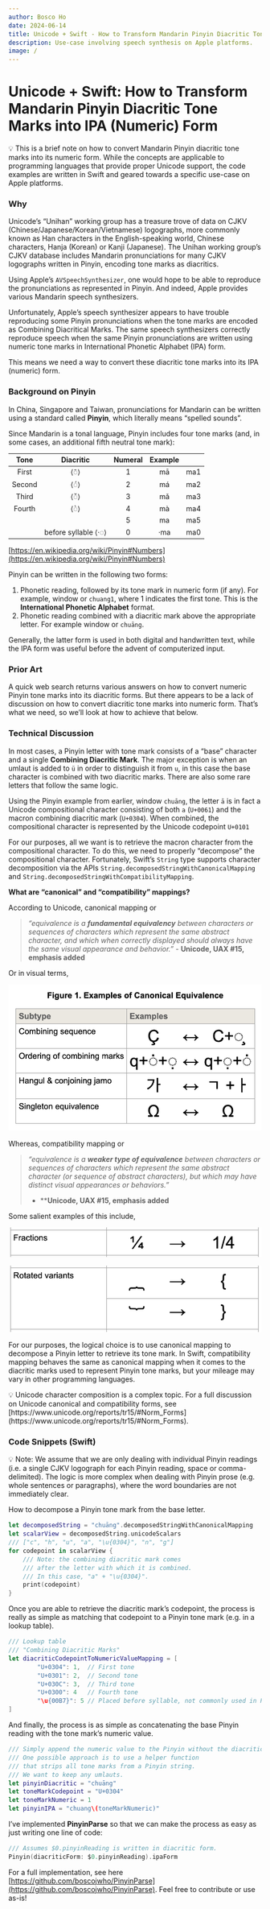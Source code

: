 ```yaml
---
author: Bosco Ho
date: 2024-06-14
title: Unicode + Swift - How to Transform Mandarin Pinyin Diacritic Tone Marks into IPA (Numeric) Form
description: Use-case involving speech synthesis on Apple platforms.
image: /
---
```


# Unicode + Swift: How to Transform Mandarin Pinyin Diacritic Tone Marks into IPA (Numeric) Form

💡 This is a brief note on how to convert Mandarin Pinyin diacritic tone marks into its numeric form.  While the concepts are applicable to programming languages that provide proper Unicode support, the code examples are written in Swift and geared towards a specific use-case on Apple platforms.


### Why

Unicode’s “Unihan” working group has a treasure trove of data on CJKV (Chinese/Japanese/Korean/Vietnamese) logographs, more commonly known as Han characters in the English-speaking world, Chinese characters, Hanja (Korean) or Kanji (Japanese).  The Unihan working group’s CJKV database includes Mandarin pronunciations for many CJKV logographs written in Pinyin, encoding tone marks as diacritics.

Using Apple’s `AVSpeechSynthesizer`, one would hope to be able to reproduce the pronunciations as represented in Pinyin. And indeed, Apple provides various Mandarin speech synthesizers.  

Unfortunately, Apple’s speech synthesizer appears to have trouble reproducing some Pinyin pronunciations when the tone marks are encoded as Combining Diacritical Marks. The same speech synthesizers correctly reproduce speech when the same Pinyin pronunciations are written using numeric tone marks in International Phonetic Alphabet (IPA) form.

This means we need a way to convert these diacritic tone marks into its IPA (numeric) form.


### Background on Pinyin

In China, Singapore and Taiwan, pronunciations for Mandarin can be written using a standard called **Pinyin**, which literally means “spelled sounds”.

Since Mandarin is a tonal language, Pinyin includes four tone marks (and, in some cases, an additional fifth neutral tone mark):

|  Tone   |       Diacritic       | Numeral  | Example  |       |
|:-------:|:---------------------:|:--------:|:--------:|:-----:|
|  First  |         ⟨◌̄⟩          |    1     |    mā    |  ma1  |
| Second  |         ⟨◌́⟩          |    2     |    má    |  ma2  |
|  Third  |         ⟨◌̌⟩          |    3     |    mǎ    |  ma3  |
| Fourth  |         ⟨◌̀⟩          |    4     |    mà    |  ma4  |
|         |                       |    5     |    ma    |  ma5  |
|         | before syllable ⟨·◌⟩  |    0     |   ·ma    |  ma0  |

[https://en.wikipedia.org/wiki/Pinyin#Numbers](https://en.wikipedia.org/wiki/Pinyin#Numbers)

Pinyin can be written in the following two forms:

1. Phonetic reading, followed by its tone mark in numeric form (if any).  For example, window or `chuang1`, where 1 indicates the first tone. This is the **International Phonetic Alphabet** format.
2. Phonetic reading combined with a diacritic mark above the appropriate letter.  For example window or `chuāng`.

Generally, the latter form is used in both digital and handwritten text, while the IPA form was useful before the advent of computerized input.


### Prior Art

A quick web search returns various answers on how to convert numeric Pinyin tone marks into its diacritic forms.  But there appears to be a lack of discussion on how to convert diacritic tone marks into numeric form.  That’s what we need, so we’ll look at how to achieve that below.


### Technical Discussion

In most cases, a Pinyin letter with tone mark consists of a “base” character and a single **Combining Diacritic Mark**. The major exception is when an umlaut is added to `ü` in order to distinguish it from `u`, in this case the base character is combined with two diacritic marks. There are also some rare letters that follow the same logic.

Using the Pinyin example from earlier, window `chuāng`, the letter `ā` is in fact a Unicode compositional character consisting of both `a` (`U+0061`) and the macron combining diacritic mark (`U+0304`).  When combined, the compositional character is represented by the Unicode codepoint `U+0101`

For our purposes, all we want is to retrieve the macron character from the compositional character. To do this, we need to properly “decompose” the compositional character. Fortunately, Swift’s `String` type supports character decomposition via the APIs `String.decomposedStringWithCanonicalMapping` and `String.decomposedStringWithCompatibilityMapping`.

**What are “canonical” and “compatibility” mappings?**

According to Unicode, canonical mapping or 

> *“equivalence is a **fundamental equivalency** between characters or sequences of characters which represent the same abstract character, and which when correctly displayed should always have the same visual appearance and behavior.” 
-* **Unicode, UAX #15, emphasis added**

Or in visual terms,

![Screenshot 2024-06-13 at 5.07.29 PM.png](../assets/blog/Screenshot_2024-06-13_at_5.07.29_PM.png)

Whereas, compatibility mapping or 

> *“equivalence is a **weaker type of equivalence** between characters or sequences of characters which represent the same abstract character (or sequence of abstract characters), but which may have distinct visual appearances or behaviors.”*
> 
> 
> - ****Unicode, UAX #15, emphasis added**
> 

Some salient examples of this include,

![Screenshot 2024-06-13 at 5.12.20 PM.png](../assets/blog/Screenshot_2024-06-13_at_5.12.20_PM.png)

![Screenshot 2024-06-13 at 5.12.48 PM.png](../assets/blog/Screenshot_2024-06-13_at_5.12.48_PM.png)

For our purposes, the logical choice is to use canonical mapping to decompose a Pinyin letter to retrieve its tone mark.  In Swift, compatibility mapping behaves the same as canonical mapping when it comes to the diacritic marks used to represent Pinyin tone marks, but your mileage may vary in other programming languages.

<aside>
💡 Unicode character composition is a complex topic. For a full discussion on Unicode canonical and compatibility forms, see [https://www.unicode.org/reports/tr15/#Norm_Forms](https://www.unicode.org/reports/tr15/#Norm_Forms).

</aside>


### Code Snippets (Swift)

<aside>
💡 Note: We assume that we are only dealing with individual Pinyin readings (i.e. a single CJKV logograph for each Pinyin reading, space or comma-delimited). The logic is more complex when dealing with Pinyin prose (e.g. whole sentences or paragraphs), where the word boundaries are not immediately clear.

</aside>

How to decompose a Pinyin tone mark from the base letter.

```swift
let decomposedString = "chuāng".decomposedStringWithCanonicalMapping
let scalarView = decomposedString.unicodeScalars
/// ["c", "h", "u", "a", "\u{0304}", "n", "g"]
for codepoint in scalarView {
	/// Note: the combining diacritic mark comes 
	/// after the letter with which it is combined.
	/// In this case, "a" + "\u{0304}".
	print(codepoint)
}
```

Once you are able to retrieve the diacritic mark’s codepoint, the process is really as simple as matching that codepoint to a Pinyin tone mark (e.g. in a lookup table).

```swift
/// Lookup table
/// "Combining Diacritic Marks"
let diacriticCodepointToNumericValueMapping = [
		"U+0304": 1,  // First tone
		"U+0301": 2,  // Second tone
		"U+030C": 3,  // Third tone
		"U+0300": 4   // Fourth tone
		"\u{00B7}": 5 // Placed before syllable, not commonly used in Pinyin.
]
```

And finally, the process is as simple as concatenating the base Pinyin reading with the tone mark’s numeric value.

```swift
/// Simply append the numeric value to the Pinyin without the diacritic mark(s).
/// One possible approach is to use a helper function
/// that strips all tone marks from a Pinyin string.
/// We want to keep any umlauts.
let pinyinDiacritic = "chuāng"
let toneMarkCodepoint = "U+0304"
let toneMarkNumeric = 1
let pinyinIPA = "chuang\(toneMarkNumeric)"
```

I’ve implemented **PinyinParse** so that we can make the process as easy as just writing one line of code:

```swift
/// Assumes $0.pinyinReading is written in diacritic form.
Pinyin(diacriticForm: $0.pinyinReading).ipaForm
```

For a full implementation, see here [https://github.com/boscojwho/PinyinParse](https://github.com/boscojwho/PinyinParse).  Feel free to contribute or use as-is!